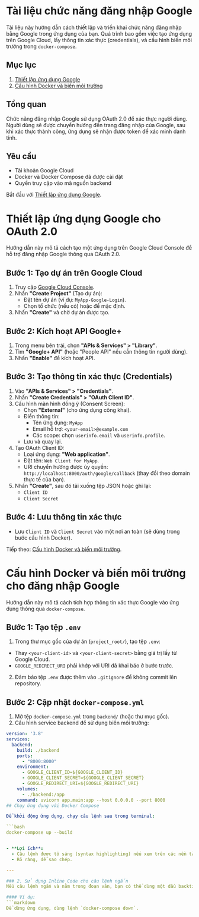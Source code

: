 # Tài liệu chức năng đăng nhập Google

Tài liệu này hướng dẫn cách thiết lập và triển khai chức năng đăng nhập bằng Google trong ứng dụng của bạn. Quá trình bao gồm việc tạo ứng dụng trên Google Cloud, lấy thông tin xác thực (credentials), và cấu hình biến môi trường trong `docker-compose`.

## Mục lục
1. [Thiết lập ứng dụng Google](./setup_google_app.md)
2. [Cấu hình Docker và biến môi trường](./docker_config.md)

## Tổng quan
Chức năng đăng nhập Google sử dụng OAuth 2.0 để xác thực người dùng. Người dùng sẽ được chuyển hướng đến trang đăng nhập của Google, sau khi xác thực thành công, ứng dụng sẽ nhận được token để xác minh danh tính.

## Yêu cầu
- Tài khoản Google Cloud
- Docker và Docker Compose đã được cài đặt
- Quyền truy cập vào mã nguồn backend

Bắt đầu với [Thiết lập ứng dụng Google](./setup_google_app.md).

# Thiết lập ứng dụng Google cho OAuth 2.0

Hướng dẫn này mô tả cách tạo một ứng dụng trên Google Cloud Console để hỗ trợ đăng nhập Google thông qua OAuth 2.0.

## Bước 1: Tạo dự án trên Google Cloud
1. Truy cập [Google Cloud Console](https://console.cloud.google.com/).
2. Nhấn **"Create Project"** (Tạo dự án):
   - Đặt tên dự án (ví dụ: `MyApp-Google-Login`).
   - Chọn tổ chức (nếu có) hoặc để mặc định.
3. Nhấn **"Create"** và chờ dự án được tạo.

## Bước 2: Kích hoạt API Google+
1. Trong menu bên trái, chọn **"APIs & Services" > "Library"**.
2. Tìm **"Google+ API"** (hoặc "People API" nếu cần thông tin người dùng).
3. Nhấn **"Enable"** để kích hoạt API.

## Bước 3: Tạo thông tin xác thực (Credentials)
1. Vào **"APIs & Services" > "Credentials"**.
2. Nhấn **"Create Credentials" > "OAuth Client ID"**.
3. Cấu hình màn hình đồng ý (Consent Screen):
   - Chọn **"External"** (cho ứng dụng công khai).
   - Điền thông tin:
     - Tên ứng dụng: `MyApp`
     - Email hỗ trợ: `<your-email>@example.com`
     - Các scope: chọn `userinfo.email` và `userinfo.profile`.
   - Lưu và quay lại.
4. Tạo OAuth Client ID:
   - Loại ứng dụng: **"Web application"**.
   - Đặt tên: `Web Client for MyApp`.
   - URI chuyển hướng được ủy quyền: `http://localhost:8000/auth/google/callback` (thay đổi theo domain thực tế của bạn).
5. Nhấn **"Create"**, sau đó tải xuống tệp JSON hoặc ghi lại:
   - `Client ID`
   - `Client Secret`

## Bước 4: Lưu thông tin xác thực
- Lưu `Client ID` và `Client Secret` vào một nơi an toàn (sẽ dùng trong bước cấu hình Docker).

Tiếp theo: [Cấu hình Docker và biến môi trường](./docker_config.md).

# Cấu hình Docker và biến môi trường cho đăng nhập Google

Hướng dẫn này mô tả cách tích hợp thông tin xác thực Google vào ứng dụng thông qua `docker-compose`.

## Bước 1: Tạo tệp `.env`
1. Trong thư mục gốc của dự án (`project_root/`), tạo tệp `.env`:

- Thay `<your-client-id>` và `<your-client-secret>` bằng giá trị lấy từ Google Cloud.
- `GOOGLE_REDIRECT_URI` phải khớp với URI đã khai báo ở bước trước.

2. Đảm bảo tệp `.env` được thêm vào `.gitignore` để không commit lên repository.

## Bước 2: Cập nhật `docker-compose.yml`
1. Mở tệp `docker-compose.yml` trong `backend/` (hoặc thư mục gốc).
2. Cấu hình service backend để sử dụng biến môi trường:
```yaml
version: '3.8'
services:
  backend:
    build: ./backend
    ports:
      - "8000:8000"
    environment:
      - GOOGLE_CLIENT_ID=${GOOGLE_CLIENT_ID}
      - GOOGLE_CLIENT_SECRET=${GOOGLE_CLIENT_SECRET}
      - GOOGLE_REDIRECT_URI=${GOOGLE_REDIRECT_URI}
    volumes:
      - ./backend:/app
    command: uvicorn app.main:app --host 0.0.0.0 --port 8000
## Chạy ứng dụng với Docker Compose

Để khởi động ứng dụng, chạy câu lệnh sau trong terminal:

```bash
docker-compose up --build


- **Lợi ích**: 
  - Câu lệnh được tô sáng (syntax highlighting) nếu xem trên các nền tảng như GitHub, GitLab.
  - Rõ ràng, dễ sao chép.

---

### 2. Sử dụng Inline Code cho câu lệnh ngắn
Nếu câu lệnh ngắn và nằm trong đoạn văn, bạn có thể dùng một dấu backtick (`) để bọc câu lệnh.

#### Ví dụ:
```markdown
Để dừng ứng dụng, dùng lệnh `docker-compose down`.
